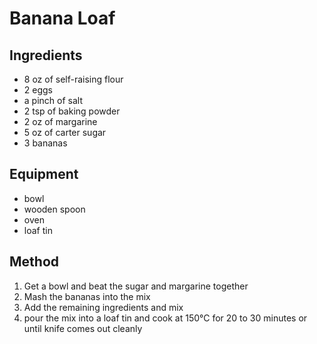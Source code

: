 # Banana Loaf

## Ingredients

* 8 oz of self-raising flour
* 2 eggs
* a pinch of salt
* 2 tsp of baking powder
* 2 oz of margarine
* 5 oz of carter sugar
* 3 bananas

## Equipment

* bowl
* wooden spoon
* oven
* loaf tin

## Method

1. Get a bowl and beat the sugar and margarine together
2. Mash the bananas into the mix
3. Add the remaining ingredients and mix
4. pour the mix into a loaf tin and cook at 150°C for 20 to 30 minutes or until knife comes out cleanly
